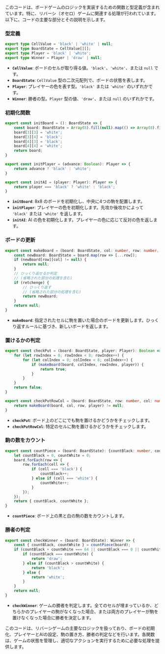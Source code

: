 

このコードは、ボードゲームのロジックを実装するための関数と型定義が含まれています。特に、リバーシ（オセロ）ゲームに関連する処理が行われています。以下に、コードの主要な部分とその説明を示します。

### 型定義
```typescript
export type CellValue = 'black' | 'white' | null;
export type BoardState = CellValue[][];
export type Player = 'black' | 'white';
export type Winner = Player | 'draw' | null;
```
- **`CellValue`**: ボードのセルが取り得る値。`'black'`、`'white'`、または `null` です。
- **`BoardState`**: `CellValue` 型の二次元配列で、ボードの状態を表します。
- **`Player`**: プレイヤーの色を表す型。`'black'` または `'white'` のいずれかです。
- **`Winner`**: 勝者の型。`Player` 型の値、`'draw'`、または `null` のいずれかです。

### 初期化関数
```typescript
export const initBoard = (): BoardState => {
    const board: BoardState = Array(8).fill(null).map(() => Array(8).fill(null));
    board[3][3] = 'white';
    board[3][4] = 'black';
    board[4][3] = 'black';
    board[4][4] = 'white';
    return board;
}

export const initPlayer = (advance: Boolean): Player => {
    return advance ? 'black' : 'white';
}

export const initAI = (player: Player): Player => {
    return player === 'black' ? 'white' : 'black';
}
```
- **`initBoard`**: 8x8 のボードを初期化し、中央に4つの駒を配置します。
- **`initPlayer`**: プレイヤーの色を初期化します。先攻か後攻かによって `'black'` または `'white'` を返します。
- **`initAI`**: AI の色を初期化します。プレイヤーの色に応じて反対の色を返します。

### ボードの更新
```typescript
export const makeBoard = (board: BoardState, col: number, row: number, player: Player): BoardState | null => {
    const newBoard: BoardState = board.map(row => [...row]);
    if (newBoard[row][col] != null) {
        return null;
    }
    // ひっくり返せるか判定
    // (省略された部分の処理を含む)
    if (retchenge) {
        // ひっくり返す
        // (省略された部分の処理を含む)
        return newBoard;
    }
    return null;
}
```
- **`makeBoard`**: 指定されたセルに駒を置いた場合のボードを更新します。ひっくり返すルールに基づき、新しいボードを返します。

### 置けるかの判定
```typescript
export const checkPut = (board: BoardState, player: Player): Boolean => {
    for (let rowIndex = 0; rowIndex < 8; rowIndex++) {
        for (let colIndex = 0; colIndex < 8; colIndex++) {
            if (makeBoard(board, colIndex, rowIndex, player)) {
                return true;
            }
        }
    }
    return false;
}

export const checkPutRowCol = (board: BoardState, row: number, col: number, player: Player): Boolean => {
    return makeBoard(board, col, row, player) != null;
}
```
- **`checkPut`**: ボード上のどこにでも駒を置けるかどうかをチェックします。
- **`checkPutRowCol`**: 特定のセルに駒を置けるかどうかをチェックします。

### 駒の数をカウント
```typescript
export const countPiece = (board: BoardState): {countBlack: number, countWhite: number} => {
    let countBlack = 0, countWhite = 0;
    board.forEach(row => {
        row.forEach(cell => {
            if (cell === 'black') {
                countBlack++;
            } else if (cell === 'white') {
                countWhite++;
            }
        });
    });
    return { countBlack, countWhite };
}
```
- **`countPiece`**: ボード上の黒と白の駒の数をカウントします。

### 勝者の判定
```typescript
export const checkWinner = (board: BoardState): Winner => {
    const { countBlack, countWhite } = countPiece(board);
    if (countBlack + countWhite === 64 || countBlack === 0 || countWhite === 0 || (!checkPut(board, 'black') && !checkPut(board, 'white'))) {
        if (countBlack === countWhite) {
            return 'draw';
        } else if (countBlack > countWhite) {
            return 'black';
        } else {
            return 'white';
        }
    }
    return null;
}
```
- **`checkWinner`**: ゲームの勝者を判定します。全てのセルが埋まっているか、どちらかのプレイヤーの駒がなくなった場合、または両方のプレイヤーが駒を置けなくなった場合に勝者を決定します。

このコードは、リバーシゲームの主要なロジックを扱っており、ボードの初期化、プレイヤーとAIの設定、駒の置き方、勝者の判定などを行います。各関数は、ゲームの状態を管理し、適切なアクションを実行するために必要な処理を提供します。
